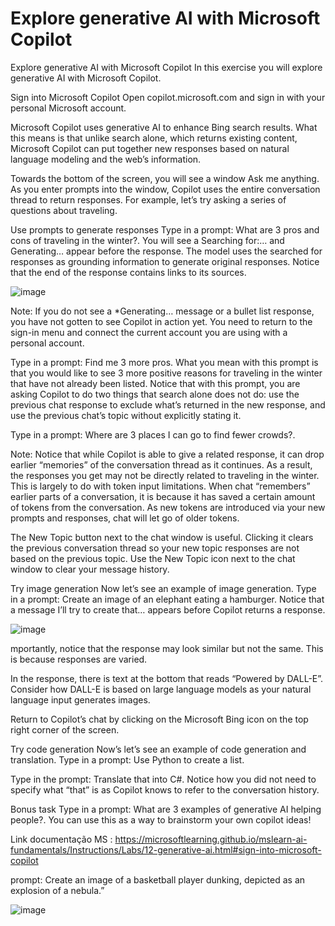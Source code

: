 # Explore generative AI with Microsoft Copilot

Explore generative AI with Microsoft Copilot
In this exercise you will explore generative AI with Microsoft Copilot.

Sign into Microsoft Copilot
Open copilot.microsoft.com and sign in with your personal Microsoft account.

Microsoft Copilot uses generative AI to enhance Bing search results. What this means is that unlike search alone, which returns existing content, 
Microsoft Copilot can put together new responses based on natural language modeling and the web’s information.

Towards the bottom of the screen, you will see a window Ask me anything. As you enter prompts into the window, Copilot uses the entire conversation thread to return responses. 
For example, let’s try asking a series of questions about traveling.

Use prompts to generate responses
Type in a prompt: What are 3 pros and cons of traveling in the winter?. You will see a Searching for:… and Generating… appear before the response. 
The model uses the searched for responses as grounding information to generate original responses. Notice that the end of the response contains links to its sources.

![image](https://github.com/edudias1972/ExploregenerativeAIwithMicrosoftCopilot/assets/80340034/6d999eca-ddc6-40bf-a555-c2b127e21381)


Note: If you do not see a *Generating… message or a bullet list response, you have not gotten to see Copilot in action yet. 
You need to return to the sign-in menu and connect the current account you are using with a personal account.

Type in a prompt: Find me 3 more pros. What you mean with this prompt is that you would like to see 3 more positive 
reasons for traveling in the winter that have not already been listed. 
Notice that with this prompt, you are asking Copilot to do two things that search alone does not do: use the previous 
chat response to exclude what’s returned in the new response, and use the previous chat’s topic without explicitly stating it.

Type in a prompt: Where are 3 places I can go to find fewer crowds?.

Note: Notice that while Copilot is able to give a related response, it can drop earlier “memories” of the conversation thread as it continues. 
As a result, the responses you get may not be directly related to traveling in the winter. 
This is largely to do with token input limitations. When chat “remembers” earlier parts of a conversation,
it is because it has saved a certain amount of tokens from the conversation. As new tokens are introduced via your new prompts and responses, 
chat will let go of older tokens.

The New Topic button next to the chat window is useful. Clicking it clears the previous conversation thread so your new topic responses are not 
based on the previous topic. Use the New Topic icon next to the chat window to clear your message history.

Try image generation
Now let’s see an example of image generation. Type in a prompt: Create an image of an elephant eating a hamburger. 
Notice that a message I’ll try to create that… appears before Copilot returns a response.

![image](https://github.com/edudias1972/ExploregenerativeAIwithMicrosoftCopilot/assets/80340034/916ed204-8239-4e82-988f-466a7cc3b398)

mportantly, notice that the response may look similar but not the same. This is because responses are varied.

In the response, there is text at the bottom that reads “Powered by DALL-E”. Consider how DALL-E is based on large language models as your natural language input generates images.

Return to Copilot’s chat by clicking on the Microsoft Bing icon on the top right corner of the screen.

Try code generation
Now’s let’s see an example of code generation and translation. Type in a prompt: Use Python to create a list.

Type in the prompt: Translate that into C#. Notice how you did not need to specify what “that” is as Copilot knows to refer to the conversation history.

Bonus task
Type in a prompt: What are 3 examples of generative AI helping people?. You can use this as a way to brainstorm your own copilot ideas!

Link documentação MS : https://microsoftlearning.github.io/mslearn-ai-fundamentals/Instructions/Labs/12-generative-ai.html#sign-into-microsoft-copilot

prompt: Create an image of a basketball player dunking, depicted as an explosion of a nebula.”

![image](https://github.com/edudias1972/ExploregenerativeAIwithMicrosoftCopilot/assets/80340034/e0e4f705-87a0-414e-96bb-b9590f4b008f)

